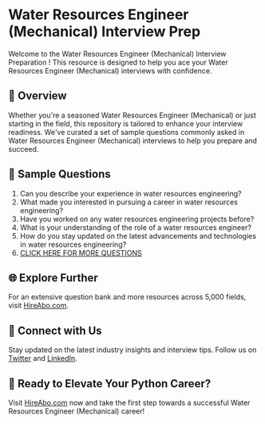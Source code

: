 # Water Resources Engineer (Mechanical) Interview Prep

Welcome to the Water Resources Engineer (Mechanical) Interview Preparation ! This resource is designed to help you ace your Water Resources Engineer (Mechanical) interviews with confidence.

## 🚀 Overview

Whether you're a seasoned Water Resources Engineer (Mechanical) or just starting in the field, this repository is tailored to enhance your interview readiness. We've curated a set of sample questions commonly asked in Water Resources Engineer (Mechanical) interviews to help you prepare and succeed.

## 📝 Sample Questions

1. Can you describe your experience in water resources engineering?
2. What made you interested in pursuing a career in water resources engineering?
3. Have you worked on any water resources engineering projects before?
4. What is your understanding of the role of a water resources engineer?
5. How do you stay updated on the latest advancements and technologies in water resources engineering?
6. [CLICK HERE FOR MORE QUESTIONS](https://hireabo.com/job/3_1_48/Water%20Resources%20Engineer%20Mechanical)

## 🌐 Explore Further

For an extensive question bank and more resources across 5,000 fields, visit [HireAbo.com](https://www.hireabo.com).

## 📱 Connect with Us

Stay updated on the latest industry insights and interview tips. Follow us on [Twitter](https://twitter.com/hireabo) and [LinkedIn](https://www.linkedin.com/in/hire-abo-3609972a8/).

## 🚀 Ready to Elevate Your Python Career?

Visit [HireAbo.com](https://www.hireabo.com) now and take the first step towards a successful Water Resources Engineer (Mechanical) career!